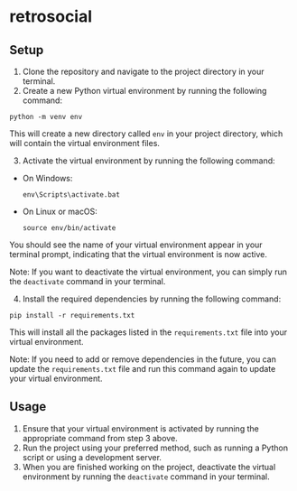 # retrosocial

## Setup

1. Clone the repository and navigate to the project directory in your terminal.
2. Create a new Python virtual environment by running the following command:

  ```
  python -m venv env
  ```


This will create a new directory called `env` in your project directory, which will contain the virtual environment files.

3. Activate the virtual environment by running the following command:

- On Windows:

  ```
  env\Scripts\activate.bat
  ```
  
- On Linux or macOS:

  ```
  source env/bin/activate
  ```
  
You should see the name of your virtual environment appear in your terminal prompt, indicating that the virtual environment is now active.

Note: If you want to deactivate the virtual environment, you can simply run the `deactivate` command in your terminal.

4. Install the required dependencies by running the following command:

  ```
  pip install -r requirements.txt
  ```


This will install all the packages listed in the `requirements.txt` file into your virtual environment.

Note: If you need to add or remove dependencies in the future, you can update the `requirements.txt` file and run this command again to update your virtual environment.

## Usage

1. Ensure that your virtual environment is activated by running the appropriate command from step 3 above.
2. Run the project using your preferred method, such as running a Python script or using a development server.
3. When you are finished working on the project, deactivate the virtual environment by running the `deactivate` command in your terminal.
